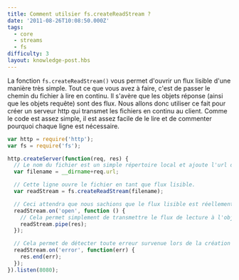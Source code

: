```yaml
---
title: Comment utilsier fs.createReadStream ?
date: '2011-08-26T10:08:50.000Z'
tags:
  - core
  - streams
  - fs
difficulty: 3
layout: knowledge-post.hbs
---
```


La fonction `fs.createReadStream()` vous permet d'ouvrir un flux lisible d'une manière très simple. Tout ce que vous avez à faire, c'est de passer le chemin du fichier à lire en continu. Il s'avère que les objets réponse (ainsi que les objets requête) sont des flux. Nous allons donc utiliser ce fait pour créer un serveur http qui transmet les fichiers en continu au client. Comme le code est assez simple, il est assez facile de le lire et de commenter pourquoi chaque ligne est nécessaire.

```javascript
var http = require('http');
var fs = require('fs');

http.createServer(function(req, res) {
  // Le nom du fichier est un simple répertoire local et ajoute l'url demandée.
  var filename = __dirname+req.url;

  // Cette ligne ouvre le fichier en tant que flux lisible.
  var readStream = fs.createReadStream(filename);

  // Ceci attendra que nous sachions que le flux lisible est réellement valide avant de le transmettre.
  readStream.on('open', function () {
    // Cela permet simplement de transmettre le flux de lecture à l'objet de réponse (qui est envoyé au client).
    readStream.pipe(res);
  });

  // Cela permet de détecter toute erreur survenue lors de la création du flux lisible (généralement des noms invalides).
  readStream.on('error', function(err) {
    res.end(err);
  });
}).listen(8080);
```
